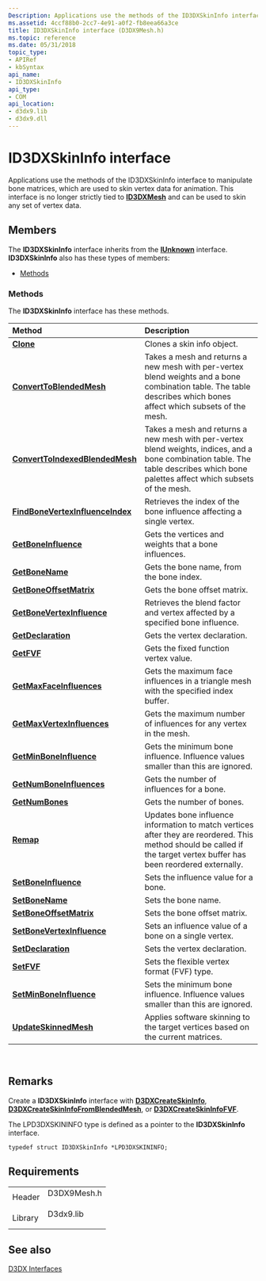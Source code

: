 ```yaml
---
Description: Applications use the methods of the ID3DXSkinInfo interface to manipulate bone matrices, which are used to skin vertex data for animation. This interface is no longer strictly tied to ID3DXMesh and can be used to skin any set of vertex data.
ms.assetid: 4ccf88b0-2cc7-4e91-a0f2-fb8eea66a3ce
title: ID3DXSkinInfo interface (D3DX9Mesh.h)
ms.topic: reference
ms.date: 05/31/2018
topic_type: 
- APIRef
- kbSyntax
api_name: 
- ID3DXSkinInfo
api_type: 
- COM
api_location: 
- d3dx9.lib
- d3dx9.dll
---
```


# ID3DXSkinInfo interface

Applications use the methods of the ID3DXSkinInfo interface to manipulate bone matrices, which are used to skin vertex data for animation. This interface is no longer strictly tied to [**ID3DXMesh**](id3dxmesh.md) and can be used to skin any set of vertex data.

## Members

The **ID3DXSkinInfo** interface inherits from the [**IUnknown**](https://msdn.microsoft.com/library/ms680509(v=VS.85).aspx) interface. **ID3DXSkinInfo** also has these types of members:

-   [Methods](#methods)

### Methods

The **ID3DXSkinInfo** interface has these methods.



| Method                                                                              | Description                                                                                                                                                                                    |
|:------------------------------------------------------------------------------------|:-----------------------------------------------------------------------------------------------------------------------------------------------------------------------------------------------|
| [**Clone**](id3dxskininfo--clone.md)                                               | Clones a skin info object.<br/>                                                                                                                                                          |
| [**ConvertToBlendedMesh**](id3dxskininfo--converttoblendedmesh.md)                 | Takes a mesh and returns a new mesh with per-vertex blend weights and a bone combination table. The table describes which bones affect which subsets of the mesh.<br/>                   |
| [**ConvertToIndexedBlendedMesh**](id3dxskininfo--converttoindexedblendedmesh.md)   | Takes a mesh and returns a new mesh with per-vertex blend weights, indices, and a bone combination table. The table describes which bone palettes affect which subsets of the mesh.<br/> |
| [**FindBoneVertexInfluenceIndex**](id3dxskininfo--findbonevertexinfluenceindex.md) | Retrieves the index of the bone influence affecting a single vertex.<br/>                                                                                                                |
| [**GetBoneInfluence**](id3dxskininfo--getboneinfluence.md)                         | Gets the vertices and weights that a bone influences.<br/>                                                                                                                               |
| [**GetBoneName**](id3dxskininfo--getbonename.md)                                   | Gets the bone name, from the bone index.<br/>                                                                                                                                            |
| [**GetBoneOffsetMatrix**](id3dxskininfo--getboneoffsetmatrix.md)                   | Gets the bone offset matrix.<br/>                                                                                                                                                        |
| [**GetBoneVertexInfluence**](id3dxskininfo--getbonevertexinfluence.md)             | Retrieves the blend factor and vertex affected by a specified bone influence.<br/>                                                                                                       |
| [**GetDeclaration**](id3dxskininfo--getdeclaration.md)                             | Gets the vertex declaration.<br/>                                                                                                                                                        |
| [**GetFVF**](id3dxskininfo--getfvf.md)                                             | Gets the fixed function vertex value.<br/>                                                                                                                                               |
| [**GetMaxFaceInfluences**](id3dxskininfo--getmaxfaceinfluences.md)                 | Gets the maximum face influences in a triangle mesh with the specified index buffer.<br/>                                                                                                |
| [**GetMaxVertexInfluences**](id3dxskininfo--getmaxvertexinfluences.md)             | Gets the maximum number of influences for any vertex in the mesh.<br/>                                                                                                                   |
| [**GetMinBoneInfluence**](id3dxskininfo--getminboneinfluence.md)                   | Gets the minimum bone influence. Influence values smaller than this are ignored.<br/>                                                                                                    |
| [**GetNumBoneInfluences**](id3dxskininfo--getnumboneinfluences.md)                 | Gets the number of influences for a bone.<br/>                                                                                                                                           |
| [**GetNumBones**](id3dxskininfo--getnumbones.md)                                   | Gets the number of bones.<br/>                                                                                                                                                           |
| [**Remap**](id3dxskininfo--remap.md)                                               | Updates bone influence information to match vertices after they are reordered. This method should be called if the target vertex buffer has been reordered externally.<br/>              |
| [**SetBoneInfluence**](id3dxskininfo--setboneinfluence.md)                         | Sets the influence value for a bone.<br/>                                                                                                                                                |
| [**SetBoneName**](id3dxskininfo--setbonename.md)                                   | Sets the bone name.<br/>                                                                                                                                                                 |
| [**SetBoneOffsetMatrix**](id3dxskininfo--setboneoffsetmatrix.md)                   | Sets the bone offset matrix.<br/>                                                                                                                                                        |
| [**SetBoneVertexInfluence**](id3dxskininfo--setbonevertexinfluence.md)             | Sets an influence value of a bone on a single vertex.<br/>                                                                                                                               |
| [**SetDeclaration**](id3dxskininfo--setdeclaration.md)                             | Sets the vertex declaration.<br/>                                                                                                                                                        |
| [**SetFVF**](id3dxskininfo--setfvf.md)                                             | Sets the flexible vertex format (FVF) type.<br/>                                                                                                                                         |
| [**SetMinBoneInfluence**](id3dxskininfo--setminboneinfluence.md)                   | Sets the minimum bone influence. Influence values smaller than this are ignored.<br/>                                                                                                    |
| [**UpdateSkinnedMesh**](id3dxskininfo--updateskinnedmesh.md)                       | Applies software skinning to the target vertices based on the current matrices.<br/>                                                                                                     |



 

## Remarks

Create a **ID3DXSkinInfo** interface with [**D3DXCreateSkinInfo**](d3dxcreateskininfo.md), [**D3DXCreateSkinInfoFromBlendedMesh**](d3dxcreateskininfofromblendedmesh.md), or [**D3DXCreateSkinInfoFVF**](d3dxcreateskininfofvf.md).

The LPD3DXSKININFO type is defined as a pointer to the **ID3DXSkinInfo** interface.


```
typedef struct ID3DXSkinInfo *LPD3DXSKININFO;
```



## Requirements



|                    |                                                                                        |
|--------------------|----------------------------------------------------------------------------------------|
| Header<br/>  | <dl> <dt>D3DX9Mesh.h</dt> </dl> |
| Library<br/> | <dl> <dt>D3dx9.lib</dt> </dl>   |



## See also

<dl> <dt>

[D3DX Interfaces](dx9-graphics-reference-d3dx-interfaces.md)
</dt> </dl>

 

 




